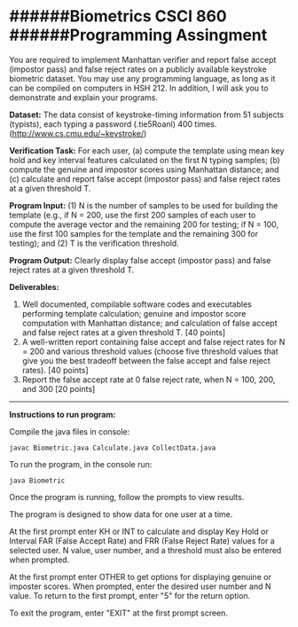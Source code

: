 ######Biometrics CSCI 860
######Programming Assingment
============================

You are required to implement Manhattan verifier and report false accept (impostor pass) and false reject rates on a publicly available keystroke biometric dataset. You may use any programming language, as long as it can be compiled on computers in HSH 212. In addition, I will ask you to demonstrate and explain your programs.

**Dataset:** The data consist of keystroke-timing information from 51 subjects (typists), each typing a password (.tie5Roanl) 400 times. (http://www.cs.cmu.edu/~keystroke/)

**Verification Task:** For each user, (a) compute the template using mean key hold and key interval features calculated on the first N typing samples; (b) compute the genuine and impostor scores using Manhattan distance; and (c) calculate and report false accept (impostor pass) and false reject rates at a given threshold T.

**Program Input:** (1) N is the number of samples to be used for building the template (e.g., if N = 200, use the first 200 samples of each user to compute the average vector and the remaining 200 for testing; if N = 100, use the first 100 samples for the template and the remaining 300 for testing); and (2) T is the verification threshold.

**Program Output:** Clearly display false accept (impostor pass) and false reject rates at a given threshold T.

**Deliverables:**
  1. Well documented, compilable software codes and executables performing template calculation; genuine and impostor score computation with Manhattan distance; and calculation of false accept and false reject rates at a given threshold T. [40 points]
  2. A well-written report containing false accept and false reject rates for N = 200 and various threshold values (choose five threshold values that give you the best tradeoff between the false accept and false reject rates). [40 points]
  3. Report the false accept rate at 0 false reject rate, when N = 100, 200, and 300 [20 points]

-----------------------------------------------------------------
**Instructions to run program:**

Compile the java files in console:

`javac Biometric.java Calculate.java CollectData.java`

To run the program, in the console run:

`java Biometric`


Once the program is running, follow the prompts to view results.

The program is designed to show data for one user at a time.

At the first prompt enter KH or INT to calculate and display Key Hold or Interval FAR (False Accept Rate) and FRR (False Reject Rate) values for a selected user. N value, user number, and a threshold must also be entered when prompted.

At the first prompt enter OTHER to get options for displaying genuine or imposter scores. When prompted, enter the desired user number and N value. To return to the first prompt, enter "5" for the return option.

To exit the program, enter "EXIT" at the first prompt screen.
